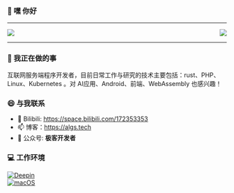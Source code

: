 ### 👋 嘿 你好

---

<img align="right" src="https://github-readme-stats.vercel.app/api/top-langs/?username=panhyuan&show_icons=true&layout=compact&hide=javascript,html,CSS,SCSS&locale=cn">

<img src="https://github-readme-stats.vercel.app/api?username=panhyuan&show_icons=true&icon_color=0366d6&text_color=24292e&bg_color=ffffff&locale=cn">

---

### 🤔 我正在做的事

互联网服务端程序开发者，目前日常工作与研究的技术主要包括：rust、PHP、Linux、Kubernetes 。对 AI应用、Android、前端、WebAssembly 也感兴趣！

### 😄 与我联系

- 👯 Bilibili: <https://space.bilibili.com/172353353>
- 📫 博客：<https://algs.tech>
- 💬 公众号: **极客开发者**

### 💻 工作环境

[![Deepin](https://img.shields.io/badge/Deepin-blue?style=flat-square&logo=deepin)](https://www.deepin.org/index/zh)<br>
[![macOS](https://img.shields.io/badge/macOS-black?style=flat-square&logo=apple)](https://www.apple.com.cn/macos)<br>

<!--
**kotlindev/kotlindev** is a ✨ _special_ ✨ repository because its `README.md` (this file) appears on your GitHub profile.

Here are some ideas to get you started:

- 🔭 I’m currently working on ...
- 🌱 I’m currently learning ...
- 👯 I’m looking to collaborate on ...
- 🤔 I’m looking for help with ...
- 💬 Ask me about ...
- 📫 How to reach me: ...
- 😄 Pronouns: ...
- ⚡ Fun fact: ...
-->
